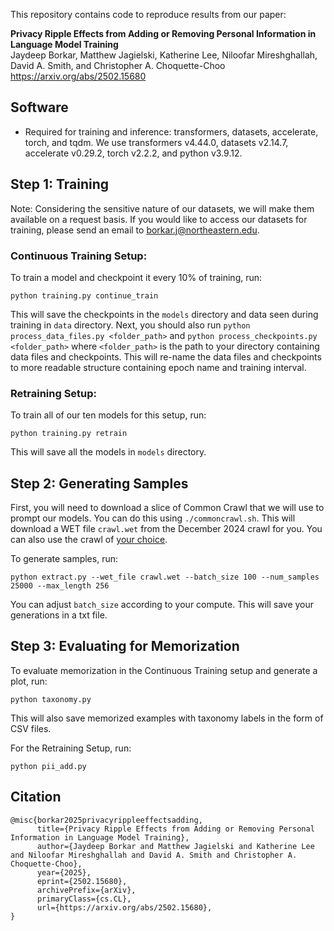 This repository contains code to reproduce results from our paper: 

**Privacy Ripple Effects from Adding or Removing Personal Information in Language Model Training**  
Jaydeep Borkar, Matthew Jagielski, Katherine Lee, Niloofar Mireshghallah, David A. Smith, and Christopher A. Choquette-Choo  
https://arxiv.org/abs/2502.15680 

## Software
- Required for training and inference: transformers, datasets, accelerate, torch, and tqdm. We use transformers v4.44.0, datasets v2.14.7, accelerate v0.29.2, torch v2.2.2, and python v3.9.12.

## Step 1: Training

Note: Considering the sensitive nature of our datasets, we will make them available on a request basis. If you would like to access our datasets for training, please send an email to borkar.j@northeastern.edu. 
### **Continuous Training Setup**: 

To train a model and checkpoint it every 10% of training, run:  
  ```
  python training.py continue_train
``` 

  This will save the checkpoints in the ```models``` directory and data seen during training in ```data``` directory. Next, you should also run ```python process_data_files.py <folder_path>``` and ```python process_checkpoints.py <folder_path>``` where ```<folder_path>``` is the path to your directory containing data files and checkpoints. This will re-name the data files and checkpoints to more readable structure containing epoch name and training interval. 

 ### **Retraining Setup**: 
 
 To train all of our ten models for this setup, run:  
 ```
 python training.py retrain
``` 

 This will save all the models in ```models``` directory. 

 ## Step 2: Generating Samples 

 First, you will need to download a slice of Common Crawl that we will use to prompt our models. You can do this using ```./commoncrawl.sh```. This will download a WET file ```crawl.wet``` from the December 2024 crawl for you. You can also use the crawl of [your choice](https://commoncrawl.org/get-started). 

 To generate samples, run:  
 ```
 python extract.py --wet_file crawl.wet --batch_size 100 --num_samples 25000 --max_length 256
```  
 
 You can adjust ```batch_size``` according to your compute. This will save your generations in a txt file. 

 ## Step 3: Evaluating for Memorization 
 To evaluate memorization in the Continuous Training setup and generate a plot, run:  
 ```
 python taxonomy.py
```

 This will also save memorized examples with taxonomy labels in the form of CSV files. 

 For the Retraining Setup, run:  
 ```
 python pii_add.py
```

## Citation  
```
@misc{borkar2025privacyrippleeffectsadding,
      title={Privacy Ripple Effects from Adding or Removing Personal Information in Language Model Training}, 
      author={Jaydeep Borkar and Matthew Jagielski and Katherine Lee and Niloofar Mireshghallah and David A. Smith and Christopher A. Choquette-Choo},
      year={2025},
      eprint={2502.15680},
      archivePrefix={arXiv},
      primaryClass={cs.CL},
      url={https://arxiv.org/abs/2502.15680}, 
}
```
